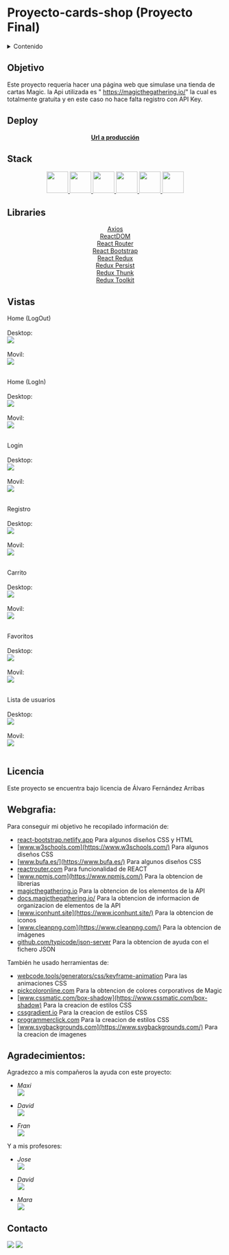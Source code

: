 # Proyecto-cards-shop (Proyecto Final)

<details>
  <summary>Contenido</summary>
  <ol>
    <li><a href="#objetivo">Objetivo</a></li>
    <li><a href="#deploy">Deploy</a></li>
    <li><a href="#stack">Stack</a></li>
    <li><a href="#libraries">Libraries</a></li>
    <li><a href="#vistas">Vistas</a></li>
    <li><a href="#licencia">Licencia</a></li>
    <li><a href="#webgrafia">Webgrafia</a></li>
    <li><a href="#agradecimientos">Agradecimientos</a></li>
    <li><a href="#contacto">Contacto</a></li>
  </ol>
</details>


## Objetivo 
Este proyecto requeria hacer una página web que simulase una tienda de cartas Magic. la Api utilizada es " <a href="https://magicthegathering.io/">https://magicthegathering.io/" la cual es totalmente gratuita y en este caso no hace falta registro con API Key. 
  
## Deploy
<div align="center">
    <a href="https://afa-fed-13-07-2023-cards-shop-6mf1tmtbr-roekan.vercel.app/"><strong>Url a producción </strong></a>
</div>

## Stack
<div align="center">
<a href="https://getbootstrap.com/">
    <img height="50px" width="auto" src= "https://raw.githubusercontent.com/Roekan/AFA-FED-13-07-2023--Cards-Shop/master/public/images/lenguages/bootstrap-logo.png"/>
</a>
<a href="https://lenguajecss.com/">
    <img height="50px" width="auto" src= "https://raw.githubusercontent.com/Roekan/AFA-FED-13-07-2023--Cards-Shop/master/public/images/lenguajes/css-logo.png"/>
</a>
<a href="https://lenguajehtml.com/">
    <img height="50px" width="auto" src= "https://raw.githubusercontent.com/Roekan/AFA-FED-13-07-2023--Cards-Shop/master/public/images/lenguajes/html-logo.png"/>
</a>
<a href="https://www.javascript.com/">
    <img height="50px" width="auto" src= "https://raw.githubusercontent.com/Roekan/AFA-FED-13-07-2023--Cards-Shop/master/public/images/lenguajes/js-logo.png"/>
</a>
<a href="https://es.react.dev/">
    <img height="50px" width="auto" src= "https://raw.githubusercontent.com/Roekan/AFA-FED-13-07-2023--Cards-Shop/master/public/images/lenguajes/react-logo.png"/>
</a>
<a href="https://redux.js.org/">
    <img height="50px" width="auto" src= "https://raw.githubusercontent.com/Roekan/AFA-FED-13-07-2023--Cards-Shop/master/public/images/lenguajes/redux-logo.png"/>
</a>
 </div>

## Libraries
<div align="center">

<a href="https://axios-http.com/">
Axios
</a><br>
<a href="https://es.legacy.reactjs.org/docs/react-dom.html">
ReactDOM
</a><br>
<a href="https://reactrouter.com/">
React Router
</a><br>
<a href="https://react-bootstrap.netlify.app/">
React Bootstrap
</a><br>
<a href="https://react-redux.js.org/">
React Redux
</a><br>
<a href="https://www.npmjs.com/package/redux-persist">
Redux Persist
</a><br>
<a href="https://www.npmjs.com/package/redux-thunk">
Redux Thunk
</a><br>
<a href="https://redux-toolkit.js.org/">
Redux Toolkit
</a><br>
 </div>

## Vistas

Home (LogOut)<br><br>
    Desktop:<br>
    <img src="https://raw.githubusercontent.com/Roekan/AFA-FED-13-07-2023--Cards-Shop/master/public/images/preview/desktop/home-logout.png"><br><br>
    Movil:<br>
    <img src="https://raw.githubusercontent.com/Roekan/AFA-FED-13-07-2023--Cards-Shop/master/public/images/preview/mobile/home-logout.png"><br><br> 

Home (LogIn)<br><br>
    Desktop:<br>
    <img src="https://raw.githubusercontent.com/Roekan/AFA-FED-13-07-2023--Cards-Shop/master/public/images/preview/desktop/home-login.png"><br><br>
    Movil:<br>
    <img src="https://raw.githubusercontent.com/Roekan/AFA-FED-13-07-2023--Cards-Shop/master/public/images/preview/mobile/home-login.png"><br><br> 

Login<br><br>
    Desktop:<br>
    <img src="https://raw.githubusercontent.com/Roekan/AFA-FED-13-07-2023--Cards-Shop/master/public/images/preview/desktop/login.png"><br><br>
    Movil:<br>
    <img src="https://raw.githubusercontent.com/Roekan/AFA-FED-13-07-2023--Cards-Shop/master/public/images/preview/mobile/login.png"><br><br> 

Registro<br><br>
    Desktop:<br>
    <img src="https://raw.githubusercontent.com/Roekan/AFA-FED-13-07-2023--Cards-Shop/master/public/images/preview/desktop/register.png"><br><br>
    Movil:<br>
    <img src="https://raw.githubusercontent.com/Roekan/AFA-FED-13-07-2023--Cards-Shop/master/public/images/preview/mobile/register.png"><br><br> 

Carrito<br><br>
    Desktop:<br>
    <img src="https://raw.githubusercontent.com/Roekan/AFA-FED-13-07-2023--Cards-Shop/master/public/images/preview/desktop/cart.png"><br><br>
    Movil:<br>
    <img src="https://raw.githubusercontent.com/Roekan/AFA-FED-13-07-2023--Cards-Shop/master/public/images/preview/mobile/cart.png"><br><br> 

Favoritos<br><br>
    Desktop:<br>
    <img src="https://raw.githubusercontent.com/Roekan/AFA-FED-13-07-2023--Cards-Shop/master/public/images/preview/desktop/favorites.png"><br><br>
    Movil:<br>
    <img src="https://raw.githubusercontent.com/Roekan/AFA-FED-13-07-2023--Cards-Shop/master/public/images/preview/mobile/favorites.png"><br><br> 

Lista de usuarios<br><br>
    Desktop:<br>
    <img src="https://raw.githubusercontent.com/Roekan/AFA-FED-13-07-2023--Cards-Shop/master/public/images/preview/desktop/listusers.png"><br><br>
    Movil:<br>
    <img src="https://raw.githubusercontent.com/Roekan/AFA-FED-13-07-2023--Cards-Shop/master/public/images/preview/mobile/listusers.png"><br><br> 

## Licencia
Este proyecto se encuentra bajo licencia de Álvaro Fernández Arribas

## Webgrafia:
Para conseguir mi objetivo he recopilado información de:

- [react-bootstrap.netlify.app](https://react-bootstrap.netlify.app/) Para algunos diseños CSS y HTML
- [www.w3schools.com](https://www.w3schools.com/) Para algunos diseños CSS
- [www.bufa.es/](https://www.bufa.es/) Para algunos diseños CSS
- [reactrouter.com](https://reactrouter.com/) Para funcionalidad de REACT
- [www.npmjs.com](https://www.npmjs.com/) Para la obtencion de librerias
- [magicthegathering.io](https://magicthegathering.io/) Para la obtencion de los elementos de la API
- [docs.magicthegathering.io/](https://docs.magicthegathering.io/) Para la obtencion de informacion de organizacion de elementos de la API
- [www.iconhunt.site](https://www.iconhunt.site/) Para la obtencion de iconos
- [www.cleanpng.com](https://www.cleanpng.com/) Para la obtencion de imágenes
- [github.com/typicode/json-server](https://github.com/typicode/json-server) Para la obtencion de ayuda con el fichero JSON


También he usado herramientas de:
- [webcode.tools/generators/css/keyframe-animation](https://webcode.tools/generators/css/keyframe-animation) Para las animaciones CSS
- [pickcoloronline.com](https://pickcoloronline.com/) Para la obtencion de colores corporativos de Magic
- [www.cssmatic.com/box-shadow](https://www.cssmatic.com/box-shadow) Para la creacion de estilos CSS
- [cssgradient.io](https://cssgradient.io/) Para la creacion de estilos CSS
- [programmerclick.com](https://programmerclick.com/) Para la creacion de estilos CSS
- [www.svgbackgrounds.com](https://www.svgbackgrounds.com/) Para la creacion de imagenes

## Agradecimientos:

Agradezco a mis compañeros la ayuda con este proyecto:

- *Maxi*  
<a href="https://github.com/Maxigamble/" target="_blank"><img src="https://raw.githubusercontent.com/Roekan/FED-13-07-Proyecto-App-TheMovieDB/master/public/github/github-green.svg" target="_blank"></a> 

- *David*  
<a href="https://github.com/DavidTL95/" target="_blank"><img src="https://raw.githubusercontent.com/Roekan/FED-13-07-Proyecto-App-TheMovieDB/master/public/github/github-red.svg" target="_blank"></a>

- *Fran*  
<a href="https://www.github.com/userGithub/" target="_blank"><img src="https://raw.githubusercontent.com/Roekan/FED-13-07-Proyecto-App-TheMovieDB/master/public/github/github-purple.svg" target="_blank"></a> 

Y a mis profesores:

- *Jose*  
<a href="https://github.com/GeeksHubsAcademy" target="_blank"><img src="https://raw.githubusercontent.com/Roekan/FED-13-07-Proyecto-App-TheMovieDB/master/public/github/github-green.svg" target="_blank"></a> 

- *David*  
<a href="https://github.com/GeeksHubsAcademy" target="_blank"><img src="https://raw.githubusercontent.com/Roekan/FED-13-07-Proyecto-App-TheMovieDB/master/public/github/github-brown.svg" target="_blank"></a>

- *Mara*  
<a href="https://github.com/GeeksHubsAcademy" target="_blank"><img src="https://raw.githubusercontent.com/Roekan/FED-13-07-Proyecto-App-TheMovieDB/master/public/github/github-pink.svg" target="_blank"></a> 

## Contacto

<a href = "mailto:roekan03@gmail.com"><img src="https://img.shields.io/badge/Gmail-C6362C?style=for-the-badge&logo=gmail&logoColor=white" target="_blank"></a>
<a href="https://es.linkedin.com/in/alvaro-fern%C3%A1ndez-arribas-120963223" target="_blank"><img src="https://img.shields.io/badge/-LinkedIn-%230077B5?style=for-the-badge&logo=linkedin&logoColor=white" target="_blank"></a> 
